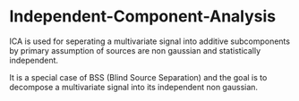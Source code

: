 # Independent-Component-Analysis

ICA is used for seperating a multivariate signal into additive subcomponents by primary assumption of sources are non gaussian and statistically independent.

It is a special case of BSS (Blind Source Separation) and the goal is to decompose a multivariate signal into its independent non gaussian.

